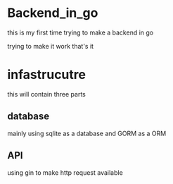 # Backend_in_go
this is my first time trying to make a backend in go

trying to make it work that's it


# infastrucutre 
this will contain three parts

## database
mainly using sqlite as a database and GORM as a ORM

## API
using gin to make http request available
